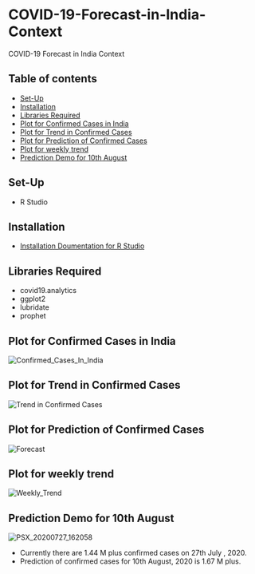 # COVID-19-Forecast-in-India-Context
COVID-19 Forecast in India Context

## Table of contents
  * [Set-Up](#set-up)
  * [Installation](#installation)
  * [Libraries Required](#libraries-required)
  * [Plot for Confirmed Cases in India](#plot-for-confirmed-cases-in-india)
  * [Plot for Trend in Confirmed Cases](#plot-for-trend-in-confirmed-cases)
  * [Plot for Prediction of Confirmed Cases](#plot-for-prediction-of-confirmed-cases)
  * [Plot for weekly trend](#plot-for-weekly-trend)
  * [Prediction Demo for 10th August](#prediction-demo-for-10th-august)

## Set-Up
- R Studio

## Installation 
 - [Installation Doumentation for R Studio](https://rstudio.com/products/rstudio/download/)

##  Libraries Required
 - covid19.analytics
 - ggplot2
 - lubridate
 - prophet
 
## Plot for Confirmed Cases in India
![Confirmed_Cases_In_India](https://user-images.githubusercontent.com/30586187/88536811-105dad80-d02a-11ea-9c3c-73574ec0de76.png)

## Plot for Trend in Confirmed Cases
![Trend in Confirmed Cases](https://user-images.githubusercontent.com/30586187/88536809-0fc51700-d02a-11ea-9384-30bd09685965.png)

## Plot for Prediction of Confirmed Cases
![Forecast](https://user-images.githubusercontent.com/30586187/88536804-0dfb5380-d02a-11ea-97a7-3031568d708e.png)

## Plot for weekly trend
![Weekly_Trend](https://user-images.githubusercontent.com/30586187/88536796-0c319000-d02a-11ea-923f-4318021bd163.png)

## Prediction Demo for 10th August
![PSX_20200727_162058](https://user-images.githubusercontent.com/30586187/88539489-f7a3c680-d02e-11ea-82f9-aa96d6473c46.jpg)

- Currently there are 1.44 M plus confirmed cases on 27th July , 2020.
- Prediction of confirmed cases for 10th August, 2020 is 1.67 M plus.
